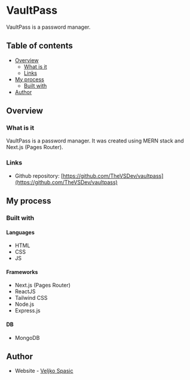 # VaultPass

VaultPass is a password manager. 

## Table of contents

- [Overview](#overview)
  - [What is it](#what-is-it)
  - [Links](#links)
- [My process](#my-process)
  - [Built with](#built-with)
- [Author](#author)

## Overview

### What is it

VaultPass is a password manager. 
It was created using MERN stack and Next.js (Pages Router).

### Links

- Github repository: [https://github.com/TheVSDev/vaultpass](https://github.com/TheVSDev/vaultpass)

## My process

### Built with

#### Languages
- HTML
- CSS
- JS

#### Frameworks
- Next.js (Pages Router)
- ReactJS
- Tailwind CSS
- Node.js
- Express.js

#### DB
- MongoDB

## Author

- Website - [Veljko Spasic](https://veljko-spasic.rf.gd)
